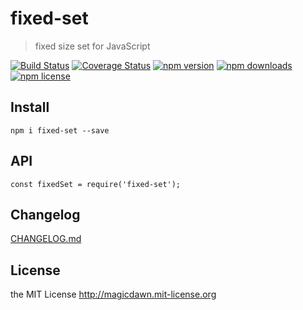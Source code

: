 # fixed-set
> fixed size set for JavaScript

[![Build Status](https://img.shields.io/travis/magicdawn/fixed-set.svg?style=flat-square)](https://travis-ci.org/magicdawn/fixed-set)
[![Coverage Status](https://img.shields.io/coveralls/magicdawn/fixed-set.svg?style=flat-square)](https://coveralls.io/github/magicdawn/fixed-set)
[![npm version](https://img.shields.io/npm/v/fixed-set.svg?style=flat-square)](https://www.npmjs.com/package/fixed-set)
[![npm downloads](https://img.shields.io/npm/dm/fixed-set.svg?style=flat-square)](https://www.npmjs.com/package/fixed-set)
[![npm license](https://img.shields.io/npm/l/fixed-set.svg?style=flat-square)](http://magicdawn.mit-license.org)

## Install
```
npm i fixed-set --save
```

## API
```
const fixedSet = require('fixed-set');
```

## Changelog
[CHANGELOG.md](CHANGELOG.md)

## License
the MIT License http://magicdawn.mit-license.org